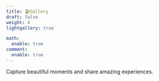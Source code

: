 ```yaml
---
title: 🏖Gallery
draft: false
weight: 4
lightgallery: true

math:
  enable: true
comment:
  enable: true
---
```

Capture beautiful moments and share amazing experiences.
